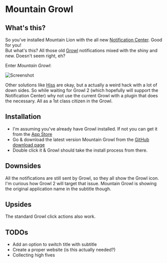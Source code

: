 # Mountain Growl

## What's this?

So you've installed Mountain Lion with the all new [Notification Center](http://www.apple.com/osx/whats-new/#notification-center). Good for you!  
But what's this? All those old [Growl](http://growl.info) notifications mixed with the shiny and new. Doesn't seem right, eh?

Enter _Mountain Growl_:

![Screenshot](http://github.com/stigi/mountaingrowl/raw/master/screenshots/mountain_growl.png)

Other solutions like [Hiss](http://collect3.com.au/hissapp/) are okay, but a actually a weird hack with a lot of down sides. So while waiting for Growl 2 (which hopefully will support the Notification Center) why not use the current Growl with a plugin that does the necessary. All as a 1st class citizen in the Growl.


## Installation

- I'm assuming you've already have Growl installed. If not you can get it from the [App Store](http://itunes.apple.com/de/app/growl/id467939042?mt=12)
- Go & download the latest version Mountain Growl from the [GitHub download page](https://github.com/stigi/MountainGrowl/downloads)
- Double click it & Growl should take the install process from there.


## Downsides

All the notifications are still sent by Growl, so they all show the Growl icon. I'm curious how Growl 2 will target that issue. Mountain Growl is showing the original application name in the subtitle though.


## Upsides

The standard Growl click actions also work.


## TODOs

- Add an option to switch title with subtitle
- Create a proper website (is this actually needed?)
- Collecting high fives